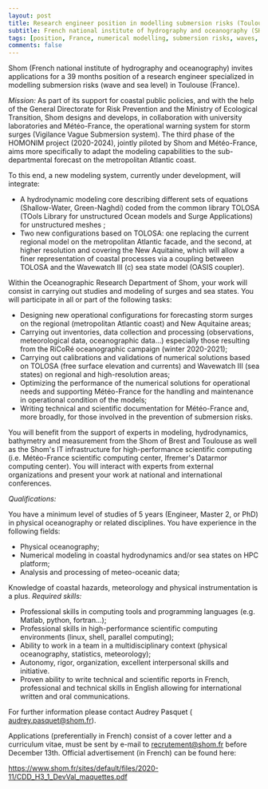 ```yaml
---
layout: post
title: Research engineer position in modelling submersion risks (Toulouse, France)
subtitle: French national institute of hydrography and oceanography (SHOM)
tags: [position, France, numerical modelling, submersion risks, waves, sea level]
comments: false
---
```


Shom (French national institute of hydrography and oceanography) invites
applications for a  39 months position of a research engineer specialized
in modelling submersion risks (wave and sea level) in Toulouse (France).



*Mission:*
As part of its support for coastal public policies, and with the help of
the General Directorate for Risk Prevention and the Ministry of Ecological
Transition, Shom designs and develops, in collaboration with university
laboratories and Météo-France, the operational warning system for storm
surges (Vigilance Vague Submersion system). The third phase of the HOMONIM
project (2020-2024), jointly piloted by Shom and Météo-France, aims more
specifically to adapt the modeling capabilities to the sub-departmental
forecast on the metropolitan Atlantic coast.

To this end, a new modeling system, currently under development, will
integrate:

   - A hydrodynamic modeling core describing different sets of equations
   (Shallow-Water, Green-Naghdi) coded from the common library TOLOSA (TOols
   Library for unstructured Ocean models and Surge Applications) for
   unstructured meshes ;
   - Two new configurations based on TOLOSA: one replacing the current
   regional model on the metropolitan Atlantic facade, and the second, at
   higher resolution and covering the New Aquitaine, which will allow a finer
   representation of coastal processes via a coupling between TOLOSA and the
   Wavewatch III (c) sea state model (OASIS coupler).

Within the Oceanographic Research Department of Shom, your work will
consist in carrying out studies and modeling of surges and sea states. You
will participate in all or part of the following tasks:

   - Designing new operational configurations for forecasting storm surges
   on the regional (metropolitan Atlantic coast) and New Aquitaine areas;
   - Carrying out inventories, data collection and processing
   (observations, meteorological data, oceanographic data...) especially those
   resulting from the RiCoRé oceanographic campaign (winter 2020-2021);
   - Carrying out calibrations and validations of numerical solutions based
   on TOLOSA (free surface elevation and currents) and Wavewatch III (sea
   states) on regional and high-resolution areas;
   - Optimizing the performance of the numerical solutions for operational
   needs and supporting Météo-France for the handling and maintenance in
   operational condition of the models;
   - Writing technical and scientific documentation for Météo-France and,
   more broadly, for those involved in the prevention of submersion risks.

You will benefit from the support of experts in modeling, hydrodynamics,
bathymetry and measurement from the Shom of Brest and Toulouse as well as
the Shom's IT infrastructure for high-performance scientific computing
(i.e. Météo-France scientific computing center, Ifremer's Datarmor
computing center). You will interact with experts from external
organizations and present your work at national and international
conferences.

*Qualifications:*

You have a minimum level of studies of 5 years (Engineer, Master 2, or PhD)
in physical oceanography or related disciplines. You have experience in the
following fields:

   - Physical oceanography;
   - Numerical modeling in coastal hydrodynamics and/or sea states on HPC
   platform;
   - Analysis and processing of meteo-oceanic data;

Knowledge of coastal hazards, meteorology and physical instrumentation is a
plus.
*Required skills:*

   - Professional skills in computing tools and programming languages (e.g.
   Matlab, python, fortran...);
   - Professional skills in high-performance scientific computing
   environments (linux, shell, parallel computing);
   - Ability to work in a team in a multidisciplinary context (physical
   oceanography, statistics, meteorology);
   - Autonomy, rigor, organization, excellent interpersonal skills and
   initiative.
   - Proven ability to write technical and scientific reports in French,
   professional and technical skills in English allowing for international
   written and oral communications.


For further information please contact Audrey Pasquet (
audrey.pasquet@shom.fr).

Applications (preferentially in French) consist of a cover letter and a
curriculum vitae, must be sent by e-mail to  recrutement@shom.fr before
December 13th. Official advertisement (in French) can be found here:


https://www.shom.fr/sites/default/files/2020-11/CDD_H3_1_DevVal_maquettes.pdf
